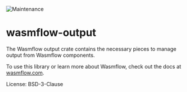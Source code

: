 ![Maintenance](https://img.shields.io/badge/maintenance-activly--developed-brightgreen.svg)

# wasmflow-output

The Wasmflow output crate contains the necessary pieces to manage output from Wasmflow components.

To use this library or learn more about Wasmflow, check out the docs at
[wasmflow.com](https://wasmflow.com/).

License: BSD-3-Clause
